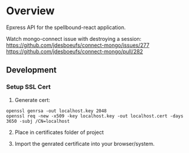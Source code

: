 # Overview
Epxress API for the spellbound-react application.

Watch mongo-connect issue with destroying a session:
https://github.com/jdesboeufs/connect-mongo/issues/277
https://github.com/jdesboeufs/connect-mongo/pull/282

## Development
### Setup SSL Cert
1. Generate cert:
```
openssl genrsa -out localhost.key 2048
openssl req -new -x509 -key localhost.key -out localhost.cert -days 3650 -subj /CN=localhost
```

2. Place in certificates folder of project

3. Import the genrated certificate into your browser/system.
